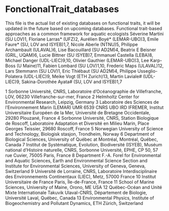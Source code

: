 # FonctionalTrait_databases
This file is the actual list of existing databases on functional traits, it will be updated in the future based on upcoming databases.
Functional trait-based approaches as a common framework for aquatic ecologists
Séverine Martini (SU LOV)1, Floriane Larras* (UFZ)2, Aurélien Boyé* (LEMAR-UBO)3, Emile Faure* (SU, LOV and ISYEB)1,7, Nicole Aberle (NTNU)5, Philippe Archambault (ULAVAL)6, Lise Bacouillard (SU AD2M)4, Beatrix E Beisner (GRIL, UQAM)6, Lucie Bittner (SU ISYEB)7, Emmanuel Castella (LEBA)8, Michael Danger (UDL-LIEC)9,10, Olivier Gauthier (LEMAR-UBO)3, Lee Karp-Boss (U Maine)11, Fabien Lombard (SU LOV)1,10, Frederic Maps (ULAVAL)12, Lars Stemmann (SU LOV)1, Eric Thiébaut (SU AD2M)4, Philippe Usseglio-Polatera (UDL-LIEC)9, Meike Vogt (ETH Zurich)13, Martin Laviale# (UDL-LIEC)9, Sakina-Dorothée Ayata# (SU, LOV and ISYEB)1,7

1 Sorbonne Université, CNRS, Laboratoire d’Océanographie de Villefranche, LOV, 06230 Villefranche-sur-mer, France 2 Helmholtz Center for Environmental Research, Leipzig, Germany 3 Laboratoire des Sciences de lʹEnvironnement Marin (LEMAR) UMR 6539 CNRS UBO IRD IFREMER, Institut Universitaire Européen de la Mer, Université de Bretagne Occidentale, 29280 Plouzané, France 4 Sorbonne Université, CNRS, Station Biologique de Roscoff, Laboratoire Adaptation et Diversité en Milieu Marin, Place Georges Teissier, 29680 Roscoff, France 5 Norwegian University of Science and Technology, Biologisk stasjon, Trondheim, Norway 6 Department of Biological Sciences, University of Québec at Montréal, Montréal, Québec, Canada 7 Institut de Systématique, Evolution, Biodiversité (ISYEB), Muséum national d’Histoire naturelle, CNRS, Sorbonne Université, EPHE, CP 50, 57 rue Cuvier, 75005 Paris, France 8 Department F.-A. Forel for Environmental and Aquatic Sciences, Earth and Environmental Science Section and Institute for Environmental Sciences, University of Geneva, Geneva, Switzerland 9 Université de Lorraine, CNRS, Laboratoire Interdisciplinaire des Environnements Continentaux (LIEC), Metz, 57000 France 10 Institut Universitaire de France Paris, Île-de-France, France 11 School of Marine Sciences, University of Maine, Orono, ME USA 12 Québec-Océan and Unité Mixte Internationale Takuvik Ulaval-CNRS, Département de Biologie, Université Laval, Québec, Canada 13 Environmental Physics, Institute of Biogeochemistry and Pollutant Dynamics, ETH Zürich, Switzerland
